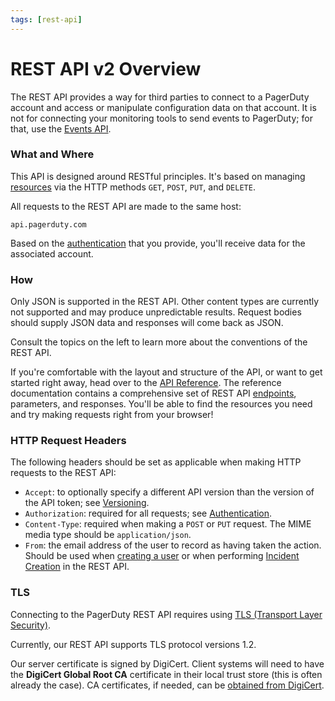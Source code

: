 ```yaml
---
tags: [rest-api]
---
```


# REST API v2 Overview

The REST API provides a way for third parties to connect to a PagerDuty account and access or manipulate configuration data on that account. It is not for connecting your monitoring tools to send events to PagerDuty; for that, use the [Events API](../../docs/events-API-v2/01-Overview.md).

### What and Where
This API is designed around RESTful principles. It's based on managing [resources](../../docs/REST-API/10-Resource-Schemas.md) via the HTTP methods `GET`, `POST`, `PUT`, and `DELETE`.

All requests to the REST API are made to the same host:

```
api.pagerduty.com
```

Based on the [authentication](../../docs/REST-API/02-Authentication.md) that you provide, you'll receive data for the associated account.

### How
Only JSON is supported in the REST API. Other content types are currently not supported and may produce unpredictable results. Request bodies should supply JSON data and responses will come back as JSON.

Consult the topics on the left to learn more about the conventions of the REST API.

If you're comfortable with the layout and structure of the API, or want to get started right away, head over to the [API Reference](https://api-reference.pagerduty.com/). The reference documentation contains a comprehensive set of REST API [endpoints](../../docs/REST-API/05-Endpoints.md), parameters, and responses. You'll be able to find the resources you need and try making requests right from your browser!

### HTTP Request Headers
The following headers should be set as applicable when making HTTP requests to the REST API:

* `Accept`: to optionally specify a different API version than the version of the API token; see [Versioning](../../docs/REST-API/03-Versioning.md).
* `Authorization`: required for all requests; see [Authentication](../../docs/REST-API/02-Authentication).
* `Content-Type`: required when making a `POST` or `PUT` request. The MIME media type should be `application/json`.
* `From`: the email address of the user to record as having taken the action. Should be used when [creating a user](https://api-reference.pagerduty.com/#!/Users/post_users) or when performing [Incident Creation](../../docs/REST-API/15-Incident-Create-API.md) in the REST API.

### TLS
Connecting to the PagerDuty REST API requires using [TLS (Transport Layer Security)](https://en.wikipedia.org/wiki/Transport_Layer_Security).

Currently, our REST API supports TLS protocol versions 1.2.

Our server certificate is signed by DigiCert. Client systems will need to have the **DigiCert Global Root CA** certificate in their local trust store (this is often already the case). CA certificates, if needed, can be [obtained from DigiCert](https://www.digicert.com/digicert-root-certificates.htm).
